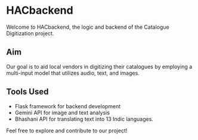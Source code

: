 # HACbackend

Welcome to HACbackend, the logic and backend of the Catalogue Digitization project.

## Aim
Our goal is to aid local vendors in digitizing their catalogues by employing a multi-input model that utilizes audio, text, and images.

## Tools Used
- Flask framework for backend development
- Gemini API for image and text analysis
- Bhashani API for translating text into 13 Indic languages.

Feel free to explore and contribute to our project!

